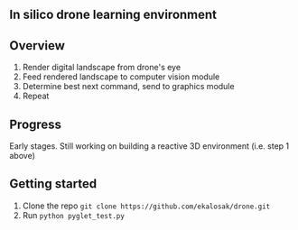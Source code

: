 In silico drone learning environment
-

## Overview
1. Render digital landscape from drone's eye
2. Feed rendered landscape to computer vision module
3. Determine best next command, send to graphics module
4. Repeat

## Progress
Early stages. Still working on building a reactive 3D environment (i.e. step 1
above)

## Getting started
1. Clone the repo `git clone https://github.com/ekalosak/drone.git`
2. Run `python pyglet_test.py`
